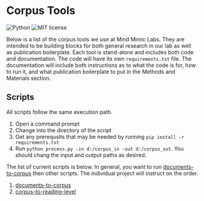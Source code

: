 # Corpus Tools

![Python](https://img.shields.io/badge/python-3.x-blue.svg)
![MIT license](https://img.shields.io/badge/License-MIT-green.svg)

Below is a list of the corpus tools we use at Mind Mimic Labs.
They are intended to be building blocks for both general research in our lab as well as publication boilerplate.
Each tool is stand-alone and includes both code and documentation.
The code will have its own `requirements.txt` file.
The documentation will include both instructions as to what the code is for, how to run it, and what publication boilerplate to put in the Methods and Materials section.

## Scripts

All scripts follow the same execution path.

1. Open a command prompt
2. Change into the directory of the script
3. Get any prerequsits that may be needed by running `pip install -r requirements.txt`
4. Run `python process.py -in d:/corpus_in -out d:/corpus_out`.
   You should chang the input and output paths as desired.

The list of current scripts is below.
In general, you want to run [documents-to-corpus](./documents-to-corpus) then other scripts.
The individual project will instruct on the order. 

1. [documents-to-corpus](./documents-to-corpus)
2. [corpus-to-reading-level](./corpus-to-reading-level)
